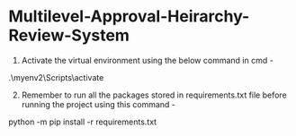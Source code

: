 # Multilevel-Approval-Heirarchy-Review-System

1) Activate the virtual environment using the below command in cmd -

.\myenv2\Scripts\activate

2) Remember to run all the packages stored in requirements.txt file before running the project using this command -

python -m pip install -r requirements.txt
